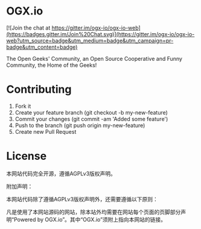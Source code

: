 OGX.io
======

[![Join the chat at https://gitter.im/ogx-io/ogx-io-web](https://badges.gitter.im/Join%20Chat.svg)](https://gitter.im/ogx-io/ogx-io-web?utm_source=badge&utm_medium=badge&utm_campaign=pr-badge&utm_content=badge)

The Open Geeks' Community, an Open Source Cooperative and Funny Community, the Home of the Geeks!

Contributing
============

1. Fork it
2. Create your feature branch (git checkout -b my-new-feature)
3. Commit your changes (git commit -am 'Added some feature')
4. Push to the branch (git push origin my-new-feature)
5. Create new Pull Request

License
=======

本网站代码完全开源，遵循AGPLv3版权声明。

附加声明：

本网站代码除了遵循AGPLv3版权声明外，还需要遵循以下原则：

凡是使用了本网站源码的网站，除本站外均需要在网站每个页面的页脚部分声明“Powered by OGX.io”。其中“OGX.io”须附上指向本网站的链接。